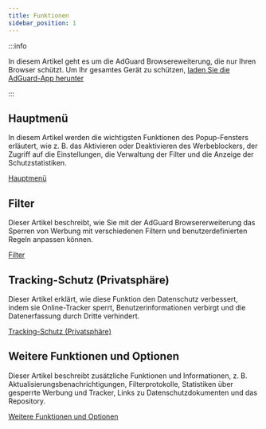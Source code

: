 ```yaml
---
title: Funktionen
sidebar_position: 1
---
```


:::info

In diesem Artikel geht es um die AdGuard Browsereweiterung, die nur Ihren Browser schützt. Um Ihr gesamtes Gerät zu schützen, [laden Sie die AdGuard-App herunter](https://agrd.io/download-kb-adblock)

:::

## Hauptmenü

In diesem Artikel werden die wichtigsten Funktionen des Popup-Fensters erläutert, wie z. B. das Aktivieren oder Deaktivieren des Werbeblockers, der Zugriff auf die Einstellungen, die Verwaltung der Filter und die Anzeige der Schutzstatistiken.

[Hauptmenü](/adguard-browser-extension/features/main-menu.md)

## Filter

Dieser Artikel beschreibt, wie Sie mit der AdGuard Browsererweiterung das Sperren von Werbung mit verschiedenen Filtern und benutzerdefinierten Regeln anpassen können.

[Filter](/adguard-browser-extension/features/filters.md)

## Tracking-Schutz (Privatsphäre)

Dieser Artikel erklärt, wie diese Funktion den Datenschutz verbessert, indem sie Online-Tracker sperrt, Benutzerinformationen verbirgt und die Datenerfassung durch Dritte verhindert.

[Tracking-Schutz (Privatsphäre)](/adguard-browser-extension/features/stealth-mode.md)

## Weitere Funktionen und Optionen

Dieser Artikel beschreibt zusätzliche Funktionen und Informationen, z. B. Aktualisierungsbenachrichtigungen, Filterprotokolle, Statistiken über gesperrte Werbung und Tracker, Links zu Datenschutzdokumenten und das Repository.

[Weitere Funktionen und Optionen](/adguard-browser-extension/features/other-features.md)
